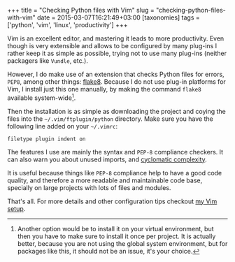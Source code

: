 +++
title = "Checking Python files with Vim"
slug = "checking-python-files-with-vim"
date = 2015-03-07T16:21:49+03:00
[taxonomies]
tags = ['python', 'vim', 'linux', 'productivity']
+++

Vim is an excellent editor, and mastering it leads to more productivity.
Even though is very extensible and allows to be configured by many
plug-ins I rather keep it as simple as possible, trying not to use many
plug-ins (neither packagers like `Vundle`, etc.).

However, I do make use of an extension that checks Python files for
errors, `PEP8`, among other things:
[flake8](https://github.com/nvie/vim-flake8). Because I do not use
plug-in platforms for Vim, I install just this one manually, by making
the command `flake8` available system-wide[^1].

Then the installation is as simple as downloading the project and coying
the files into the `~/.vim/ftplugin/python` directory. Make sure you
have the following line added on your `~/.vimrc`:

``` vim
filetype plugin indent on
```

The features I use are mainly the syntax and `PEP-8` compliance
checkers. It can also warn you about unused imports, and [cyclomatic
complexity](https://en.wikipedia.org/wiki/Cyclomatic_complexity).

It is useful because things like `PEP-8` compliance help to have a good
code quality, and therefore a more readable and maintainable code base,
specially on large projects with lots of files and modules.

That\'s all. For more details and other configuration tips checkout [my
Vim setup](https://github.com/rmariano/vim-config).

[^1]: Another option would be to install it on your virtual environment,
    but then you have to make sure to install it once per project. It is
    actually better, because you are not using the global system
    environment, but for packages like this, it should not be an issue,
    it\'s your choice.
